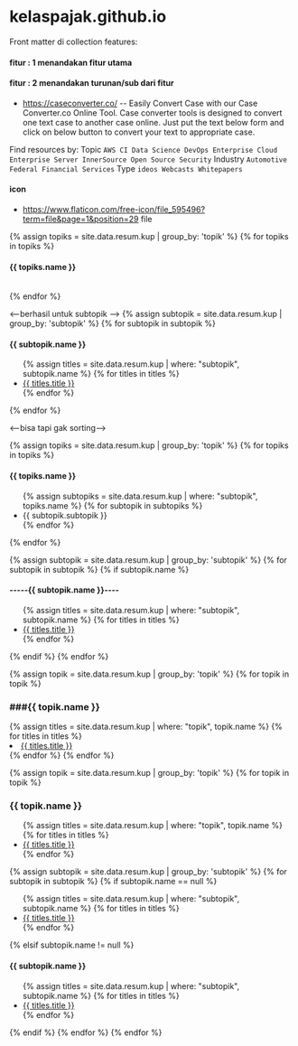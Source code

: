 # kelaspajak.github.io
Front matter di collection features:

#### fitur : 1 menandakan fitur utama
#### fitur : 2 menandakan turunan/sub dari fitur

- https://caseconverter.co/ -- Easily Convert Case with our Case Converter.co Online Tool. Case converter tools is designed to convert one text case to another case online. Just put the text below form and click on below button to convert your text to appropriate case.


Find resources by:
Topic `AWS CI Data Science DevOps Enterprise Cloud Enterprise Server InnerSource Open Source Security`
Industry `Automotive Federal Financial Services`
Type `ideos Webcasts Whitepapers`

#### icon
- https://www.flaticon.com/free-icon/file_595496?term=file&page=1&position=29 file


{% assign topiks = site.data.resum.kup | group_by: 'topik' %}
{% for topiks in topiks %}
    <h4>{{ topiks.name }}</h4>    
{% endfor %}

<--berhasil untuk subtopik -->
{% assign subtopik = site.data.resum.kup | group_by: 'subtopik' %}
{% for subtopik in subtopik %}
<h4>{{ subtopik.name }}</h4>
    <ul>
        {% assign titles = site.data.resum.kup | where: "subtopik", subtopik.name %}
        {% for titles in titles %}
            <li><a href="{{ titles.url }}">{{ titles.title }}</a></li>
        {% endfor %}
    </ul>
{% endfor %}

<--bisa tapi gak sorting-->

{% assign topiks = site.data.resum.kup | group_by: 'topik' %}
{% for topiks in topiks %}
<h4>{{ topiks.name }}</h4> 
    <ul>
        {% assign subtopiks = site.data.resum.kup | where: "subtopik", topiks.name %}
            {% for subtopik in subtopiks %}
            <li>{{ subtopik.subtopik }}</li>
            {% endfor %}
    </ul> 
{% endfor %}



{% assign subtopik = site.data.resum.kup | group_by: 'subtopik' %}
{% for subtopik in subtopik %}
    {% if subtopik.name %}
        <h4>-----{{ subtopik.name }}----</h4>
        <ul>
            {% assign titles = site.data.resum.kup | where: "subtopik", subtopik.name %}
            {% for titles in titles %}
                <li><a href="{{ titles.url }}">{{ titles.title }}</a></li>
            {% endfor %}
        </ul>
    {% endif %}
{% endfor %}

<!-- bisa jalan topik dan title -->
{% assign topik = site.data.resum.kup | group_by: 'topik' %}
{% for topik in topik %}
    <h3>###{{ topik.name }}</h3>
    {% assign titles = site.data.resum.kup | where: "topik", topik.name %}
    {% for titles in titles %}
        <li><a href="{{ titles.url }}">{{ titles.title }}</a></li>
    {% endfor %}
{% endfor %}

<!-- punya req -->

{% assign topik = site.data.resum.kup | group_by: 'topik' %}
{% for topik in topik %}
<h3>{{ topik.name }}</h3>
<ul>
    {% assign titles = site.data.resum.kup | where: "topik", topik.name %}
    {% for titles in titles %}
        <li><a href="{{ titles.url }}">{{ titles.title }}</a></li>
    {% endfor %}
</ul>
    {% assign subtopik = site.data.resum.kup | group_by: 'subtopik' %}
    {% for subtopik in subtopik %}
    {% if subtopik.name == null %}
        <ul>
            {% assign titles = site.data.resum.kup | where: "subtopik", subtopik.name %}
            {% for titles in titles %}
                <li><a href="{{ titles.url }}">{{ titles.title }}</a></li>
            {% endfor %}
        </ul>
    {% elsif subtopik.name != null %}
    <h4>{{ subtopik.name }}</h4>
        <ul>
            {% assign titles = site.data.resum.kup | where: "subtopik", subtopik.name %}
            {% for titles in titles %}
                <li><a href="{{ titles.url }}">{{ titles.title }}</a></li>
            {% endfor %}
        </ul>
    {% endif %}
    {% endfor %}
{% endfor %}